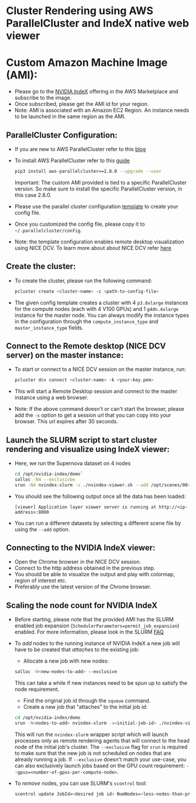 # Cluster Rendering using AWS ParallelCluster and IndeX native web viewer

# Custom Amazon Machine Image (AMI):

- Please go to the [NVIDIA IndeX](TODO) offering in the AWS Marketplace and subscribe to the image.
- Once subscribed, please get the AMI id for your region.
- Note: AMI is associated with an Amazon EC2 Region. An instance needs to be launched in the same region as the AMI. 

## ParallelCluster Configuration:

- If you are new to AWS ParallelCluster refer to this [blog](https://aws.amazon.com/blogs/opensource/aws-parallelcluster/) 
- To install AWS ParallelCluster refer to this [guide](https://docs.aws.amazon.com/parallelcluster/latest/ug/install.html)
  ```sh
  pip3 install aws-parallelcluster==2.8.0 --upgrade --user
  ```
  Important: The custom AMI provided is tied to a specific ParallelCluster version. So make sure to install the specific ParallelCluster version, in this case 2.8.0.

- Please use the parallel cluster configuration [template](pcluster_template.config) to create your config file.
- Once you customized the config file, please copy it to `~/.parallelcluster/config`.
- Note: the template configuration enables remote desktop visualization using NICE DCV. To learn more about about NICE DCV refer [here](https://aws.amazon.com/hpc/dcv/)

## Create the cluster:

- To create the cluster, please run the following command:
  ```sh
  pcluster create <cluster-name> -c <path-to-config-file>
  ```

- The given config template creates a cluster with 4 `p3.8xlarge` instances for the compute nodes (each with 4 V100 GPUs) and 1 `g4dn.4xlarge` instance for the master node. You can always modify the instance types in the configuration through the `compute_instance_type` and `master_instance_type` fields.

## Connect to the Remote desktop (NICE DCV server) on the master instance:

- To start or connect to a NICE DCV session on the master instance, run:
  ```sh
  pcluster dcv connect <cluster-name> -k <your-key.pem>
  ```

- This will start a Remote Desktop session and connect to the master instance using a web browser.

- Note: If the above command doesn't or can't start the browser, please add the `-s` option to get a session url that you can copy into your browser. This url expires after 30 seconds.


## Launch the SLURM script to start cluster rendering and visualize using IndeX viewer:

- Here, we run the Supernova dataset on 4 nodes
  ```sh
  cd /opt/nvidia-index/demo`
  salloc -N4 --exclusivbe
  srun -N4 nvindex-slurm -v ./nvindex-viewer.sh --add /opt/scenes/00-supernova_ncsa_small/scene/scene.prj  -dice::log_timestamp yes
  ```

- You should see the following output once all the data has been loaded:
  ```
  [viewer] Application layer viewer server is running at http://<ip-address>:8080
  ```
- You can run a different datasets by selecting a different scene file by using the `--add` option.

## Connecting to the NVIDIA IndeX viewer:

- Open the Chrome browser in the NICE DCV session.
- Connect to the http address obtained in the previous step.
- You should be able to visualize the output and play with colormap, region of interest etc.
- Preferably use the latest version of the Chrome browser.

## Scaling the node count for NVIDIA IndeX

- Before starting, please note that the provided AMI has the SLURM enabled job expansion (`SchedulerParameters=permit_job_expansion`) enabled. For more information, please look in the SLURM [FAQ](https://slurm.schedmd.com/faq.html#job_size)

- To *add* nodes to the running instance of NVIDIA IndeX a new job will have to be created that _attaches_ to the existing job:
  - Allocate a new job with new nodes:
  ```sh
  salloc -N<new-nodes-to-add> --exclusive
  ```
    This can take a while if new instances need to be spun up to satisfy the node requirement.
  - Find the original job id through the `squeue` command.
  - Create a new job that "attaches" to the initial job id:
  ```sh
  cd /opt/nvidia-index/demo
  srun -N<nodes-to-add> nvindex-slurm -a<initial-job-id> ./nvindex-viewer.sh
  ```

  This will run the `nvindex-slurm` wrapper script which will launch processes only as remote rendering agents that will connect to the head node of the initial job's cluster.
  The `--exclusive` flag for `srun` is required to make sure that the new job is not scheduled on nodes that are already running a job. If `--exclusive` doesn't match your use-case, you can also exclusively launch jobs based on the GPU count requirement: `--gpus=<number-of-gpus-per-compute-node>`.

- To *remove* nodes, you can use SLURM's `scontrol` tool:
  ```sh
  scontrol update JobId=<desired job id> NumNodes=<less-nodes-than-previously>
  ```
